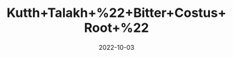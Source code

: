 ---
title: 'Kutth+Talakh+%22+Bitter+Costus+Root+%22'
date: '2022-10-03' 
metatag: '' 
inventory: '0' 
draft: false 
# meta description 
shortDescripton: 'Costus+root+is+used+for%ef%bf%bdtreating+worm+(nematode)+infections.+Costus+oil+is+used+for+asthma%2c+cough%2c+gas%2c+and+severe+intestinal+diseases+such+as+dysentery+and+cholera.+It+is+also+used+as+a+tonic+and+to+stimulate+digestion.%ef%bf%bd'
description: 'Herb'
longdescription: ''
featured: True
# product Price
price: '50.0'
# Product Short Description
shortDescription: 'Costus+root+is+used+for%ef%bf%bdtreating+worm+(nematode)+infections.+Costus+oil+is+used+for+asthma%2c+cough%2c+gas%2c+and+severe+intestinal+diseases+such+as+dysentery+and+cholera.+It+is+also+used+as+a+tonic+and+to+stimulate+digestion.%ef%bf%bd'
productID: '50A58782-3226-ED11-9968-005056B3A416'
type: 'products'
category: 'Herb' 
thumnailproduct: 'https://eraconnect.blob.core.windows.net/product-images/aminsaddiquidawakhana/50A58782-3226-ED11-9968-005056B3A416.webp' 
images:
  - image: 'https://eraconnect.blob.core.windows.net/product-images/aminsaddiquidawakhana/50A58782-3226-ED11-9968-005056B3A416.webp'  
Variants:
---